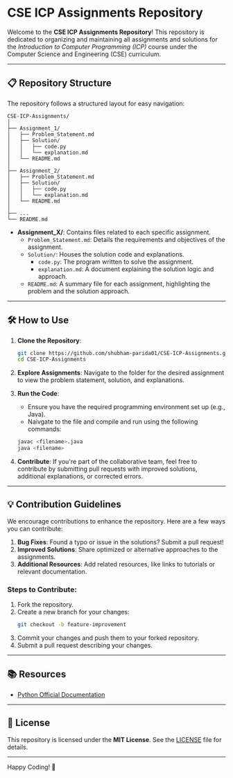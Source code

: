 # CSE ICP Assignments Repository

Welcome to the **CSE ICP Assignments Repository**! This repository is dedicated to organizing and maintaining all assignments and solutions for the *Introduction to Computer Programming (ICP)* course under the Computer Science and Engineering (CSE) curriculum.

---

## 📋 Repository Structure

The repository follows a structured layout for easy navigation:

```
CSE-ICP-Assignments/
│
├── Assignment_1/
│   ├── Problem_Statement.md
│   ├── Solution/
│   │   ├── code.py
│   │   └── explanation.md
│   └── README.md
│
├── Assignment_2/
│   ├── Problem_Statement.md
│   ├── Solution/
│   │   ├── code.py
│   │   └── explanation.md
│   └── README.md
│
├── ...
└── README.md
```

- **Assignment_X/**: Contains files related to each specific assignment.
  - `Problem_Statement.md`: Details the requirements and objectives of the assignment.
  - `Solution/`: Houses the solution code and explanations.
    - `code.py`: The program written to solve the assignment.
    - `explanation.md`: A document explaining the solution logic and approach.
  - `README.md`: A summary file for each assignment, highlighting the problem and the solution approach.

---

## 🛠 How to Use

1. **Clone the Repository**:
   ```bash
   git clone https://github.com/shubham-parida01/CSE-ICP-Assignments.git
   cd CSE-ICP-Assignments
   ```

2. **Explore Assignments**:
   Navigate to the folder for the desired assignment to view the problem statement, solution, and explanations.

3. **Run the Code**:
   - Ensure you have the required programming environment set up (e.g., Java).
   - Naivgate to the file and compile and run using the following commands:
   ```bash
   javac <filename>.java
   java <filename>
   ````

4. **Contribute**:
   If you're part of the collaborative team, feel free to contribute by submitting pull requests with improved solutions, additional explanations, or corrected errors.

---

## 💡 Contribution Guidelines

We encourage contributions to enhance the repository. Here are a few ways you can contribute:

1. **Bug Fixes**: Found a typo or issue in the solutions? Submit a pull request!
2. **Improved Solutions**: Share optimized or alternative approaches to the assignments.
3. **Additional Resources**: Add related resources, like links to tutorials or relevant documentation.

### Steps to Contribute:
1. Fork the repository.
2. Create a new branch for your changes:
   ```bash
   git checkout -b feature-improvement
   ```
3. Commit your changes and push them to your forked repository.
4. Submit a pull request describing your changes.

---

## 📚 Resources

- [Python Official Documentation](https://docs.python.org/3/)
---

## 🔗 License

This repository is licensed under the **MIT License**. See the [LICENSE](LICENSE) file for details.

---

Happy Coding! 🚀

